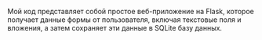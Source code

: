 Мой код представляет собой простое веб-приложение на Flask, которое получает данные формы от пользователя, включая текстовые поля и вложения, а затем сохраняет эти данные в SQLite базу данных.
